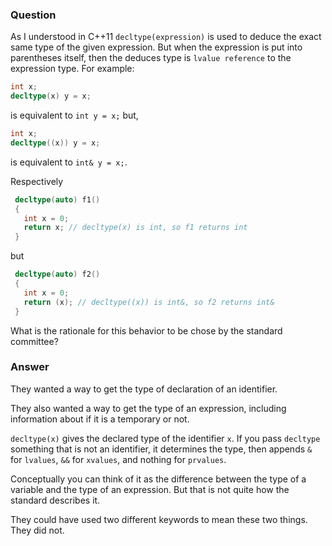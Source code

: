 ### Question

As I understood in C++11 `decltype(expression)` is used to deduce the exact same type of the given expression. 
But when the expression is put into parentheses itself, then the deduces type is `lvalue reference` to the expression type. 
For example:

```cpp
int x;
decltype(x) y = x;
```

is equivalent to `int y = x;` but,

```cpp
int x;
decltype((x)) y = x;
```

is equivalent to `int& y = x;`.

Respectively

```cpp
 decltype(auto) f1()
 {
   int x = 0;
   return x; // decltype(x) is int, so f1 returns int
 }
```

but

```cpp
 decltype(auto) f2()
 {
   int x = 0;
   return (x); // decltype((x)) is int&, so f2 returns int&
 }
```

What is the rationale for this behavior to be chose by the standard committee?

### Answer

They wanted a way to get the type of declaration of an identifier.

They also wanted a way to get the type of an expression, including information about if it is a temporary or not.

`decltype(x)` gives the declared type of the identifier `x`. If you pass `decltype` something that is not an identifier, 
it determines the type, then appends `&` for `lvalues`, `&&` for `xvalues`, and nothing for `prvalues`.

Conceptually you can think of it as the difference between the type of a variable and the type of an expression. 
But that is not quite how the standard describes it.

They could have used two different keywords to mean these two things. They did not.

